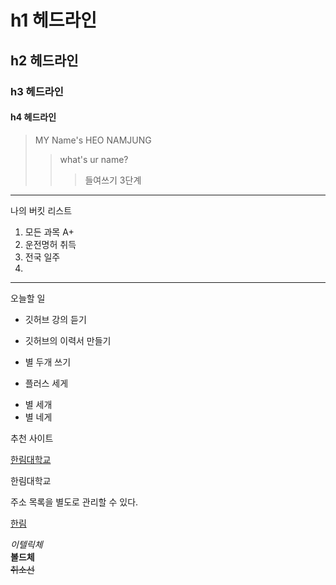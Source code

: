 # h1 헤드라인
## h2 헤드라인
### h3 헤드라인
#### h4 헤드라인

> MY Name's HEO NAMJUNG
>> what's ur name?
>>> 들여쓰기 3단계
--------------------------------------------------------------------------

나의 버킷 리스트
1. 모든 과목 A+
2. 운전명허 취득
3. 전국 일주
4. 

******************************************

오늘할 일
* 깃허브 강의 듣기
+ 깃허브의 이력서 만들기
* 별 두개 쓰기
+ 플러스 세게
* 별 세개
* 별 네게

추천 사이트

[한림대학교](https://www.hallym.ac.kr)

<a herf=https://www.hallym.ac.kr>한림대학교 </a>

주소 목록을 별도로 관리할 수 있다.

[hallym]:https://www.hallym.ac.kr


[한림][hallym]

*이텔릭체*  
**볼드체**     
~~취소선~~    


